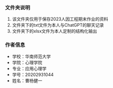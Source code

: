 ### 文件夹说明
1. 该文件夹仅用于保存2023人因工程期末作业的资料
2. 文件夹下的txt文件为本人与ChatGPT的聊天记录
3. 文件夹下的xlsx文件为本人定制的结构化输出

### 作者信息
- 学校：华南师范大学
- 学院：心理学院
- 专业：应用心理学
- 学号：20202931044
- 姓名：曹杨健一
